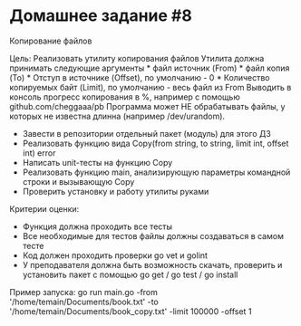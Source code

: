 # Домашнее задание #8

Копирование файлов

Цель: Реализовать утилиту копирования файлов Утилита должна принимать следующие аргументы * файл источник (From) * файл копия (To) * Отступ в источнике (Offset), по умолчанию - 0 * Количество копируемых байт (Limit), по умолчанию - весь файл из From Выводить в консоль прогресс копирования в %, например с помощью github.com/cheggaaa/pb Программа может НЕ обрабатывать файлы, у которых не известна длинна (например /dev/urandom).  
- Завести в репозитории отдельный пакет (модуль) для этого ДЗ
- Реализовать функцию вида Copy(from string, to string, limit int, offset int) error
- Написать unit-тесты на функцию Copy
- Реализовать функцию main, анализирующую параметры командной строки и вызывающую Copy
- Проверить установку и работу утилиты руками

Критерии оценки: 
- Функция должна проходить все тесты
- Все необходимые для тестов файлы должны создаваться в самом тесте
- Код должен проходить проверки go vet и golint
- У преподавателя должна быть возможность скачать, проверить и установить пакет с помощью go get / go test / go install 

Пример запуска:
go run main.go -from '/home/temain/Documents/book.txt' -to '/home/temain/Documents/book_copy.txt' -limit 100000 -offset 1
